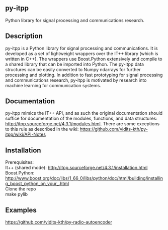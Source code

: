 ## py-itpp
Python library for signal processing and communications research.

## Description
py-itpp is a Python library for signal processing and communications. It is developed as a set of lightweight wrappers over the IT++ library (which is written in C++). The wrappers use Boost.Python extensively and compile to a shared library that can be imported into Python. The py-itpp data structures can be easily converted to Numpy ndarrays for further processing and plotting. In addition to fast prototyping for signal processing and communications research, py-itpp is motivated by research into machine learning for communication systems.  

## Documentation
py-itpp mimics the IT++ API, and as such the original documentation should suffice for documentation of the modules, functions, and data structures: http://itpp.sourceforge.net/4.3.1/modules.html. There are some exceptions to this rule as described in the wiki: https://github.com/vidits-kth/py-itpp/wiki/API-Notes  

## Installation
Prerequisites:  
It++ (shared mode): http://itpp.sourceforge.net/4.3.1/installation.html    
Boost.Python: http://www.boost.org/doc/libs/1_66_0/libs/python/doc/html/building/installing_boost_python_on_your_.html   
Clone the repo  
make pylib

## Examples
https://github.com/vidits-kth/py-radio-autoencoder  

